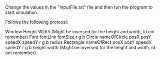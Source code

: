 Change the values in the "inputFile.txt" file and then run the program to start simulation:

Follows the following protocal:

Window Height Width (Might be inversed for the height and width, id ont remember)
Font fontLink fontSize r g b
Circle nameOfCircle posX posY speedX speedY r g b radius
Rectangle nameOfRect posX posY speedX speedY r g b height width (Might be inversed for the height and width, id ont remember)
